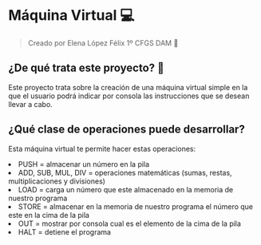 # Máquina Virtual 💻
> Creado por Elena López Félix 1º CFGS DAM 📝
## ¿De qué trata este proyecto? 🤔
 Este proyecto trata sobre la creación de una máquina virtual simple en la que el usuario podrá indicar por consola las instrucciones que se desean llevar a cabo.
## ¿Qué clase de operaciones puede desarrollar? 
Esta máquina virtual te permite hacer estas operaciones:
<li>PUSH = almacenar un número en la pila</li>
<li>ADD, SUB, MUL, DIV = operaciones matemáticas (sumas, restas, multiplicaciones y divisiones)</li>
<li>LOAD = carga un número que este almacenado en la memoria de nuestro programa</li>
<li>STORE = almacenar en la memoria de nuestro programa el número que este en la cima de la pila</li>
<li>OUT = mostrar por consola cual es el elemento de la cima de la pila</li>
<li>HALT = detiene el programa</li>
 
